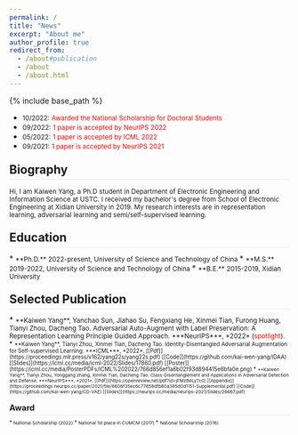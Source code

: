 ```yaml
---
permalink: /
title: "News"
excerpt: "About me"
author_profile: true
redirect_from: 
  - /about#publication
  - /about
  - /about.html
---
```

<style>
.page__content p {
    margin: 0 0 0em;
}
p{
    /*margin: 0;*/
    /*padding: -30;*/
    /*line-height: 15px;*/
}
a{
	color:#7c1313;
}
ul{
    /*margin: 0;*/
    /*padding: -30;*/
    line-height: 15px;
    margin-block-start: 0em;
    margin-block-end: 0em;
}
ul li, ol li {
    margin-bottom: 0.em;
}
h1, h2, h3, h4, h5, h6 {
	padding-bottom: 0.2em;
	margin: 1em 0 0.5em;
	border-bottom: 2px solid #f2f3f3;
}
</style>
{% include base_path %} 
* <small>10/2022:</small> <small style="color:red">Awarded the National Scholarship for Doctoral Students </small> 
* <small>09/2022:</small> <small style="color:red">1 paper is accepted by NeurIPS 2022 </small> 
* <small>05/2022:</small> <small style="color:red">1 paper is accepted by ICML 2022 </small> 
* <small>09/2021:</small> <small style="color:red">1 paper is accepted by NeurIPS 2021 </small> 
<h2 id="biography"> Biography</h2>  

<small> Hi, I am Kaiwen Yang, a Ph.D student in Department of Electronic Engineering and Information Science at USTC. I received my bachelor's degree from School of Electronic Engineering at Xidian University in 2019. My research interests are in representation learning, adversarial learning and semi/self-supervised learning.</small>

<h2 id="education"> Education</h2> 
* <small>**Ph.D.** 2022-present, University of Science and Technology of China </small>  	
* <small>**M.S.** 2019-2022, University of Science and Technology of China </small>  	
* <small>**B.E.** 2015-2019, Xidian University </small>  


<h2 id="publication">Selected Publication</h2> 
* <small>**Kaiwen Yang**, Yanchao Sun, Jiahao Su, Fengxiang He, Xinmei Tian, Furong Huang, Tianyi Zhou, Dacheng Tao. Adversarial Auto-Augment with Label Preservation: A Representation Learning Principle Guided Approach. ***NeurIPS***, *2022* (<font color=red>spotlight</font>). 
* <small>**Kaiwen Yang**, Tianyi Zhou, Xinmei Tian, Dacheng Tao. Identity-Disentangled Adversarial Augmentation for Self-supervised Learning. ***ICML***, *2022*. [[Pdf]](https://proceedings.mlr.press/v162/yang22s/yang22s.pdf) [[Code]](https://github.com/kai-wen-yang/IDAA) [[Slides]](https://icml.cc/media/icml-2022/Slides/17860.pdf) [[Poster]](https://icml.cc/media/PosterPDFs/ICML%202022/766d856ef1a6b02f93d894415e6bfa0e.png) 
* <small>**Kaiwen Yang**, Tianyi Zhou, Yonggang zhang, Xinmei Tian, Dacheng Tao. Class-Disentanglement and Applications in Adversarial Detection and Defense. ***NeurIPS***, *2021*. [[Pdf]](https://openreview.net/pdf?id=jFMzBeLyTc0) [[Appendix]](https://proceedings.neurips.cc/paper/2021/file/8606f35ec6c77858dfb80a385d0d1151-Supplemental.pdf) [[Code]](https://github.com/kai-wen-yang/CD-VAE) [[Slides]](https://neurips.cc/media/neurips-2021/Slides/26667.pdf) </small>
	
<h2 id="award"> Award</h2> 
* <small>National Scholarship (2022) </small>
* <small>National 1st place in CUMCM (2017) </small>
* <small>National Scholarship (2016) </small>

<script type='text/javascript' id='clustrmaps' src='//cdn.clustrmaps.com/map_v2.js?cl=ffffff&w=100&t=n&d=HbVX3egvi54ZREtzaPFgjN0cJebFsDjwXflmtsApCQI'></script>
